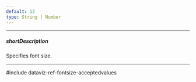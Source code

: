 ```yaml
---
default: 12
type: String | Number
---
```

---
##### shortDescription
Specifies font size.

---
#include dataviz-ref-fontsize-acceptedvalues